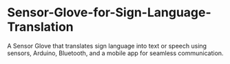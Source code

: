 # Sensor-Glove-for-Sign-Language-Translation
A Sensor Glove that translates sign language into text or speech using sensors, Arduino, Bluetooth, and a mobile app for seamless communication.
